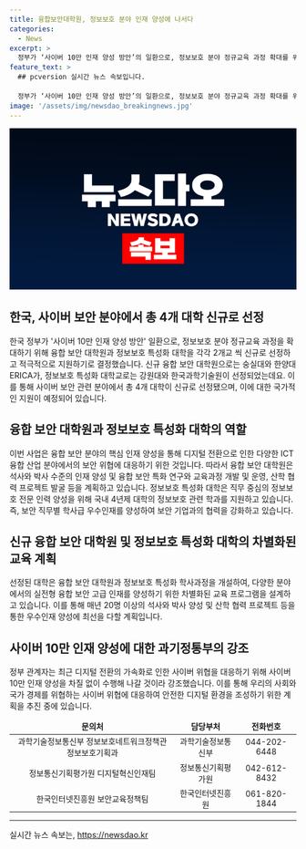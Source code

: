 ```yaml
---
title: 융합보안대학원, 정보보호 분야 인재 양성에 나서다
categories:
  - News
excerpt: >
  정부가 ‘사이버 10만 인재 양성 방안’의 일환으로, 정보보호 분야 정규교육 과정 확대를 위해 융합보안대학원과 정보보호특성화대학 2개교를 선정하여 총 82억 원을 지원할 예정이다. 숭실대와 한양대ERICA, 강원대, 한국과학기술원이 해당 대학으로 선정되었으며, 다양한 ICT 융합 산업 분야로 보안 위협이 확산되고 있는 상황에서 융합보안 분야의 석·박사 인재를 양성하는 사업이다. 정보보호특성화대학 사업은 직무 중심의 정보보호 전문 인력을 양성하기 위한 사업으로, 총 6개 대학이 선정되었다. 해당 대학들은 내년 1학기부터 새로운 교육과정을 개설할 예정이며, 사이버 보안에 대응하기 위한 노력들이 강조되고 있다.
feature_text: >
  ## pcversion 실시간 뉴스 속보입니다.

  정부가 ‘사이버 10만 인재 양성 방안’의 일환으로, 정보보호 분야 정규교육 과정 확대를 위해 융합보안대학원과 정보보호특성화대학 2개교를 선정하여 총 82억 원을 지원할 예정이다. 숭실대와 한양대ERICA, 강원대, 한국과학기술원이 해당 대학으로 선정되었으며, 다양한 ICT 융합 산업 분야로 보안 위협이 확산되고 있는 상황에서 융합보안 분야의 석·박사 인재를 양성하는 사업이다. 정보보호특성화대학 사업은 직무 중심의 정보보호 전문 인력을 양성하기 위한 사업으로, 총 6개 대학이 선정되었다. 해당 대학들은 내년 1학기부터 새로운 교육과정을 개설할 예정이며, 사이버 보안에 대응하기 위한 노력들이 강조되고 있다.
image: '/assets/img/newsdao_breakingnews.jpg'
---
```


<p><img src="/assets/img/newsdao_breakingnews.jpg" alt="pcversion 속보" /></p>

<h2 data-ke-size="size26">한국, 사이버 보안 분야에서 총 4개 대학 신규로 선정</h2>

<p data-ke-size="size16">한국 정부가 '사이버 10만 인재 양성 방안' 일환으로, 정보보호 분야 정규교육 과정을 확대하기 위해 융합 보안 대학원과 정보보호 특성화 대학을 각각 2개교 씩 신규로 선정하고 적극적으로 지원하기로 결정했습니다. 신규 융합 보안 대학원으로는 숭실대와 한양대ERICA가, 정보보호 특성화 대학교로는 강원대와 한국과학기술원이 선정되었는데요. 이를 통해 사이버 보안 관련 분야에서 총 4개 대학이 신규로 선정됐으며, 이에 대한 국가적인 지원이 예정되어 있습니다.</p>

<h2 data-ke-size="size26">융합 보안 대학원과 정보보호 특성화 대학의 역할</h2>

<p data-ke-size="size16">이번 사업은 융합 보안 분야의 핵심 인재 양성을 통해 디지털 전환으로 인한 다양한 ICT 융합 산업 분야에서의 보안 위협에 대응하기 위한 것입니다. 따라서 융합 보안 대학원은 석사와 박사 수준의 인재 양성 및 융합 보안 특화 연구와 교육과정 개발 및 운영, 산학 협력 프로젝트 발굴 등을 계획하고 있습니다. 정보보호 특성화 대학은 직무 중심의 정보보호 전문 인력 양성을 위해 국내 4년제 대학의 정보보호 관련 학과를 지원하고 있습니다. 즉, 보안 직무별 학사급 우수인재를 양성하여 보안 기업과의 협력을 강화하고 있습니다.</p>

<h2 data-ke-size="size26">신규 융합 보안 대학원 및 정보보호 특성화 대학의 차별화된 교육 계획</h2>

<p data-ke-size="size16">선정된 대학은 융합 보안 대학원과 정보보호 특성화 학사과정을 개설하여, 다양한 분야에서의 실전형 융합 보안 고급 인재를 양성하기 위한 차별화된 교육 프로그램을 설계하고 있습니다. 이를 통해 매년 20명 이상의 석사와 박사 양성 및 산학 협력 프로젝트 등을 통한 우수인재 양성에 최선을 다할 계획입니다.</p>

<h2 data-ke-size="size26">사이버 10만 인재 양성에 대한 과기정통부의 강조</h2>

<p data-ke-size="size16">정부 관계자는 최근 디지털 전환의 가속화로 인한 사이버 위협을 대응하기 위해 사이버 10만 인재 양성을 차질 없이 수행해 나갈 것이라 강조했습니다. 이를 통해 우리의 사회와 국가 경제를 위협하는 사이버 위협에 대응하여 안전한 디지털 환경을 조성하기 위한 계획을 추진 중에 있습니다.</p>

<table>
<thead>
<tr>
<td style="text-align: center; height: 17px;"><b>문의처</b></td>
<td style="text-align: center; height: 17px;"><b>담당부처</b></td>
<td style="text-align: center; height: 17px;"><b>전화번호</b></td>
</tr>
</thead>
<tbody>
<tr>
<td style="text-align: center; height: 17px;">과학기술정보통신부 정보보호네트워크정책관 정보보호기획과</td>
<td style="text-align: center; height: 17px;">과학기술정보통신부</td>
<td style="text-align: center; height: 17px;">044-202-6448</td>
</tr>
<tr>
<td style="text-align: center; height: 17px;">정보통신기획평가원 디지털혁신인재팀</td>
<td style="text-align: center; height: 17px;">정보통신기획평가원</td>
<td style="text-align: center; height: 17px;">042-612-8432</td>
</tr>
<tr>
<td style="text-align: center; height: 17px;">한국인터넷진흥원 보안교육정책팀</td>
<td style="text-align: center; height: 17px;">한국인터넷진흥원</td>
<td style="text-align: center; height: 17px;">061-820-1844</td>
</tr>
</tbody>
</table>

<hr>
실시간 뉴스 속보는, <a href="https://newsdao.kr" rel="dofollow">https://newsdao.kr</a>



